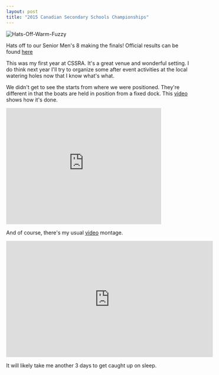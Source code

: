 ```yaml
---
layout: post  
title: "2015 Canadian Secondary Schools Championships"
---
```


![Hats-Off-Warm-Fuzzy](http://i.imgur.com/RTtslJE.jpg)

Hats off to our Senior Men's 8 making the finals! Official results can be found
[here](file:///C:/Users/Mike/Downloads/2015%20CSSRA%20Sunday%20Final%20Results.pdf)

This was my first year at CSSRA. It's a great venue and wonderful setting. I do
think next year I'll try to organize some after event activities at the local
watering holes now that I know what's what.

We didn't get to see the starts from where we were positioned. They're different
in that the boats are held in position from a fixed dock. This
[video](https://youtu.be/O3-bZFBmbVc) shows how it's done.


<iframe width="420" height="315" src="https://www.youtube.com/embed/O3-bZFBmbVc" frameborder="0" allowfullscreen>
</iframe>


And of course, there's my usual [video](<https://youtu.be/ft0MwbWXg9s>) montage.


<iframe width="560" height="315" src="https://www.youtube.com/embed/ft0MwbWXg9s" frameborder="0" allowfullscreen>
</iframe>


It will likely take me another 3 days to get caught up on sleep.
